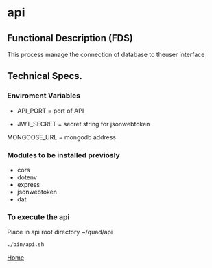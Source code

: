 # api

## Functional Description (FDS)

This process manage the connection of database to theuser interface

## Technical Specs.

### Enviroment Variables

- API_PORT = port of API

- JWT_SECRET = secret string for jsonwebtoken

MONGOOSE_URL = mongodb address

### Modules to be installed previosly
- cors
- dotenv
- express
- jsonwebtoken
- dat

### To execute the api

Place in api root directory ~/quad/api

```sh
./bin/api.sh
```

[Home](../doc/README.md)